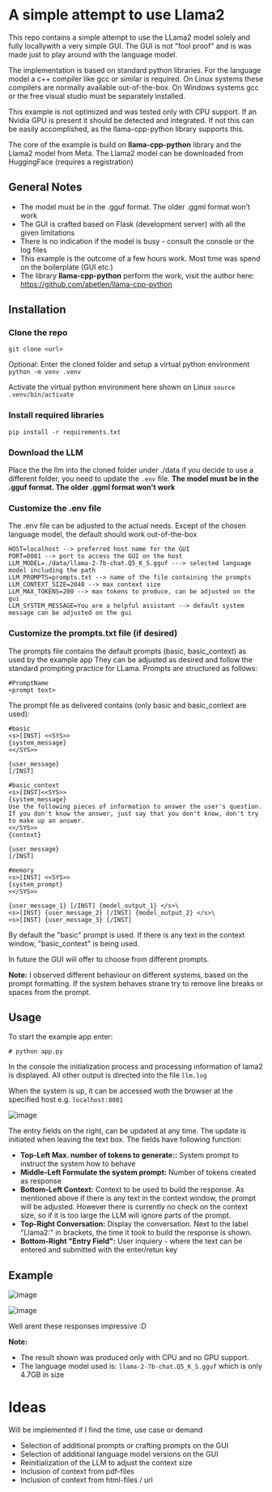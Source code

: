 # A simple attempt to use Llama2

This repo contains a simple attempt to use the LLama2 model solely and fully locallywith a very simple GUI.
The GUI is not "fool proof" and is was made just to play around with the language model.

The implementation is based on standard python libraries. For the language model a c++ compiler like gcc or similar is required.
On Linux systems these compilers are normally available out-of-the-box. On Windows systems gcc or the free visual studio must be separately installed.

This example is not optimized and was tested only with CPU support. 
If an Nvidia GPU is present it should be detected and integrated. 
If not this can be easily accomplished, as the llama-cpp-python library supports this.

The core of the example is build on **llama-cpp-python** library and the Llama2 model from Meta.
The Llama2 model can be downloaded from HuggingFace (requires a registration)

## General Notes
- The model must be in the .gguf format. The older .ggml format won't work
- The GUI is crafted based on Flask (development server) with all the given limitations
- There is no indication if the model is busy - consult the console or the log files
- This example is the outcome of a few hours work. Most time was spend on the boilerplate (GUI etc.)
- The library **llama-cpp-python** perform the work, visit the author here: https://github.com/abetlen/llama-cpp-python


## Installation

### Clone the repo 
```git clone <url>```

Optional: 
Enter the cloned folder and setup a virtual python environment 
```python -m venv .venv```

Activate the virtual python environment here shown on Linux
```source .venv/bin/activate```


### Install required libraries
```pip install -r requirements.txt```


### Download the LLM
Place the the llm into the cloned folder under ./data
if you decide to use a different folder, you need to update the ```.env``` file.
**The model must be in the .gguf format. The older .ggml format won't work**


### Customize the .env file 
The .env file can be adjusted to the actual needs. Except of the chosen language model, the default should work out-of-the-box
```
HOST=localhost --> preferred host name for the GUI
PORT=8081 --> port to access the GUI on the host
LLM_MODEL=./data/llama-2-7b-chat.Q5_K_S.gguf ---> selected language model including the path
LLM_PROMPTS=prompts.txt --> name of the file containing the prompts
LLM_CONTEXT_SIZE=2048 --> max context size 
LLM_MAX_TOKENS=200 --> max tokens to produce, can be adjusted on the gui
LLM_SYSTEM_MESSAGE=You are a helpful assistant --> default system message can be adjusted on the gui
```

### Customize the prompts.txt file (if desired)
The prompts file contains the default prompts (basic, basic_context) as used by the example app
They can be adjusted as desired and follow the standard prompting practice for LLama.
Prompts are structured as follows:

```
#PromptName
<prompt text>
```

The prompt file as delivered contains (only basic and basic_context are used):

```
#basic
<s>[INST] <<SYS>>
{system_message}
<</SYS>>

{user_message}
[/INST]

#basic_context
<s>[INST]<<SYS>>
{system_message}
Use the following pieces of information to answer the user's question.
If you don't know the answer, just say that you don't know, don't try to make up an answer.
<</SYS>>
{context}

{user_message}
[/INST]

#memory
<s>[INST] <<SYS>>
{system_prompt}
<</SYS>>

{user_message_1} [/INST] {model_output_1} </s>\
<s>[INST] {user_message_2} [/INST] {model_output_2} </s>\
<s>[INST] {user_message_3} [/INST] 
```

By default the "basic" prompt is used. 
If there is any text in the context window, "basic_context" is being used.

In future the GUI will offer to choose from different prompts.

**Note:** I observed different behaviour on different systems, based on the prompt formatting.
If the system behaves strane try to remove line breaks or spaces from the prompt.


## Usage

To start the example app enter:

```
# python app.py
```

In the console the initialization process and processing information of lama2 is displayed.
All other output is directed into the file ```llm.log```

When the system is up, it can be accessed woth the browser at the specified host e.g. ```localhost:8081```

![image](https://github.com/xconnected/llama2/assets/4428021/309c3b36-ae8a-4a64-ac74-beaaab74f53d)

The entry fields on the right, can be updated at any time. The update is initiated when leaving the text box.
The fields have following function:

- **Top-Left Max. number of tokens to generate::** System prompt to instruct the system how to behave
- **Middle-Left Formulate the system prompt:** Number of tokens created as response
- **Bottom-Left Context:** Context to be used to build the response. As mentioned above if there is any text in the context window, the prompt will be adjusted. However there is currently no check on the context size, so if it is too large the LLM will ignore parts of the prompt.
- **Top-Right Conversation:** Display the conversation. Next to the label "Llama2:" in brackets, the time it took to build the response is shown.
- **Bottom-Right "Entry Field":** User inquiery - where the text can be entered and submitted with the enter/retun key


## Example
![image](https://github.com/xconnected/llama2/assets/4428021/e0015f65-a253-4a4e-b722-094024a94abf)

![image](https://github.com/xconnected/llama2/assets/4428021/edbacc77-9e81-479b-ab28-1dca9640ec1b)

Well arent these responses impressive :D

**Note:** 

- The result shown was produced only with CPU and no GPU support.
- The language model used is: ```llama-2-7b-chat.Q5_K_S.gguf``` which is only 4.7GB in size

# Ideas
Will be implemented if I find the time, use case or demand

- Selection of additional prompts or crafting prompts on the GUI
- Selection of additional language model versions on the GUI
- Reinitialization of the LLM to adjust the context size
- Inclusion of context from pdf-files
- Inclusion of context from html-files / url

